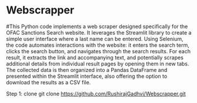 # Webscrapper
#This Python code implements a web scraper designed specifically for the OFAC Sanctions Search website. It leverages the Streamlit library to create a simple user interface where a last name can be entered. Using Selenium, the code automates interactions with the website: it enters the search term, clicks the search button, and navigates through the search results.  For each result, it extracts the link and accompanying text, and potentially scrapes additional details from individual result pages by opening them in new tabs. The collected data is then organized into a Pandas DataFrame and presented within the Streamlit interface, also offering the option to download the results as a CSV file.

Step 1: clone
git clone https://github.com/RushirajGadhvi/Webscrapper.git


